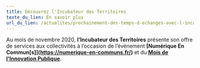 ```yaml
---
title: Découvrez l'Incubateur des Territoires
texte_du_lien: En savoir plus
url_du_lien: /actualites/prochainement-des-temps-d-echanges-avec-l-incubateur/
---
```

Au mois de novembre 2020, **l’Incubateur des Territoires** présente son offre de services aux collectivités à l’occasion de l’événement **[Numérique En Commun\[s]](https://numerique-en-communs.fr/)** et du **[Mois de l'Innovation Publique](https://www.modernisation.gouv.fr/mois-innovation-publique/)**.